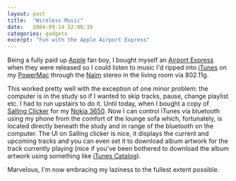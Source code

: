```yaml
---
layout: post
title:  "Wireless Music"
date:   2004-09-14 22:06:35
categories: gadgets
excerpt: "Fun with the Apple Airport Express"
---
```

Being a fully paid up <a href="http://www.apple.com/">Apple</a> fan boy, I bought myself an <a href="http://www.apple.com/airportexpress/">Airport Express</a> when they were released so I could listen to music I'd ripped into <a href="http://www.apple.com/ilife/itunes/">iTunes</a> on my <a href="http://www.apple.com/powermac/">PowerMac</a> through the <a href="http://www.naim-audio.com/products/products.html">Naim</a> stereo in the living room via 802.11g.

This worked pretty well with the exception of one minor problem: the computer is in the study so if I wanted to skip tracks, pause, change playlist etc. I had to run upstairs to do it. Until today, when I bought a copy of <a href="http://homepage.mac.com/jonassalling/Shareware/Clicker/">Salling Clicker</a> for my <a href="http://www.nokiausa.com/phones/3650">Nokia 3650</a>. Now I can control iTunes via bluetooth using my phone from the comfort of the lounge sofa which, fortunately, is located directly beneath the study and in range of the bluetooth on the computer. The UI on Salling clicker is nice, it displays the current and upcoming tracks and you can even set it to download album artwork for the track currently playing (nice if you've been bothered to download the album artwork using something like <a href="http://www.kavasoft.com/iTunesCatalog/">iTunes Catalog</a>).

Marvelous, I'm now embracing my laziness to the fullest extent possible.

